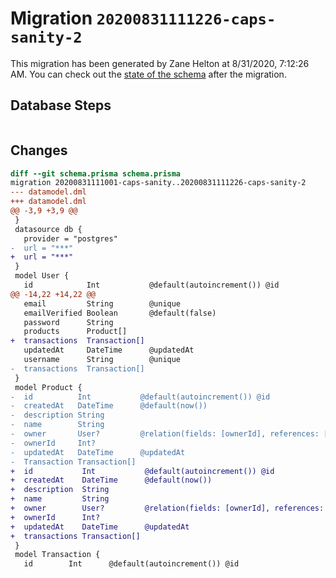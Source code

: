 # Migration `20200831111226-caps-sanity-2`

This migration has been generated by Zane Helton at 8/31/2020, 7:12:26 AM.
You can check out the [state of the schema](./schema.prisma) after the migration.

## Database Steps

```sql

```

## Changes

```diff
diff --git schema.prisma schema.prisma
migration 20200831111001-caps-sanity..20200831111226-caps-sanity-2
--- datamodel.dml
+++ datamodel.dml
@@ -3,9 +3,9 @@
 }
 datasource db {
   provider = "postgres"
-  url = "***"
+  url = "***"
 }
 model User {
   id            Int           @default(autoincrement()) @id
@@ -14,22 +14,22 @@
   email         String        @unique
   emailVerified Boolean       @default(false)
   password      String
   products      Product[]
+  transactions  Transaction[]
   updatedAt     DateTime      @updatedAt
   username      String        @unique
-  transactions  Transaction[]
 }
 model Product {
-  id          Int           @default(autoincrement()) @id
-  createdAt   DateTime      @default(now())
-  description String
-  name        String
-  owner       User?         @relation(fields: [ownerId], references: [id])
-  ownerId     Int?
-  updatedAt   DateTime      @updatedAt
-  Transaction Transaction[]
+  id           Int           @default(autoincrement()) @id
+  createdAt    DateTime      @default(now())
+  description  String
+  name         String
+  owner        User?         @relation(fields: [ownerId], references: [id])
+  ownerId      Int?
+  updatedAt    DateTime      @updatedAt
+  transactions Transaction[]
 }
 model Transaction {
   id        Int      @default(autoincrement()) @id
```


